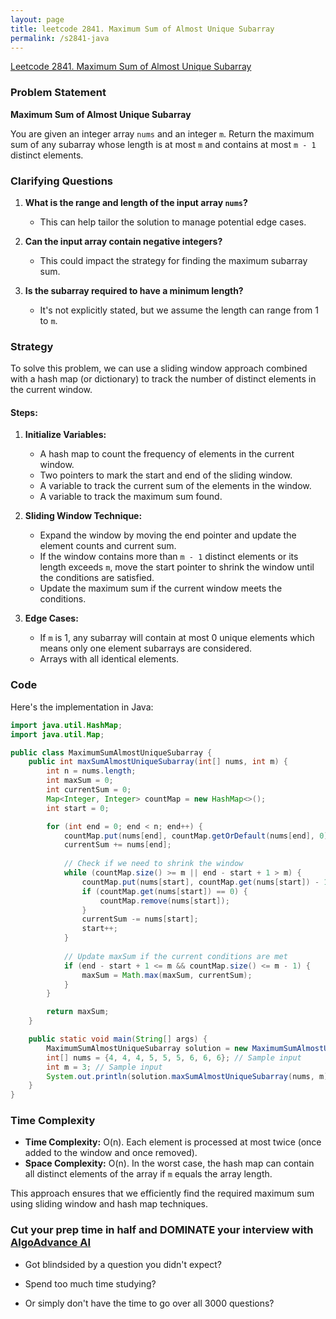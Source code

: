 ```yaml
---
layout: page
title: leetcode 2841. Maximum Sum of Almost Unique Subarray
permalink: /s2841-java
---
```

[Leetcode 2841. Maximum Sum of Almost Unique Subarray](https://algoadvance.github.io/algoadvance/l2841)
### Problem Statement

**Maximum Sum of Almost Unique Subarray**

You are given an integer array `nums` and an integer `m`. Return the maximum sum of any subarray whose length is at most `m` and contains at most `m - 1` distinct elements.

### Clarifying Questions

1. **What is the range and length of the input array `nums`?**
   - This can help tailor the solution to manage potential edge cases.
   
2. **Can the input array contain negative integers?**
   - This could impact the strategy for finding the maximum subarray sum.
   
3. **Is the subarray required to have a minimum length?**
   - It's not explicitly stated, but we assume the length can range from 1 to `m`.

### Strategy

To solve this problem, we can use a sliding window approach combined with a hash map (or dictionary) to track the number of distinct elements in the current window.

#### Steps:

1. **Initialize Variables:**
   - A hash map to count the frequency of elements in the current window.
   - Two pointers to mark the start and end of the sliding window.
   - A variable to track the current sum of the elements in the window.
   - A variable to track the maximum sum found.

2. **Sliding Window Technique:**
   - Expand the window by moving the end pointer and update the element counts and current sum.
   - If the window contains more than `m - 1` distinct elements or its length exceeds `m`, move the start pointer to shrink the window until the conditions are satisfied.
   - Update the maximum sum if the current window meets the conditions.

3. **Edge Cases:**
   - If `m` is 1, any subarray will contain at most 0 unique elements which means only one element subarrays are considered.
   - Arrays with all identical elements.

### Code

Here's the implementation in Java:

```java
import java.util.HashMap;
import java.util.Map;

public class MaximumSumAlmostUniqueSubarray {
    public int maxSumAlmostUniqueSubarray(int[] nums, int m) {
        int n = nums.length;
        int maxSum = 0;
        int currentSum = 0;
        Map<Integer, Integer> countMap = new HashMap<>();
        int start = 0;

        for (int end = 0; end < n; end++) {
            countMap.put(nums[end], countMap.getOrDefault(nums[end], 0) + 1);
            currentSum += nums[end];
            
            // Check if we need to shrink the window
            while (countMap.size() >= m || end - start + 1 > m) {
                countMap.put(nums[start], countMap.get(nums[start]) - 1);
                if (countMap.get(nums[start]) == 0) {
                    countMap.remove(nums[start]);
                }
                currentSum -= nums[start];
                start++;
            }
            
            // Update maxSum if the current conditions are met
            if (end - start + 1 <= m && countMap.size() <= m - 1) {
                maxSum = Math.max(maxSum, currentSum);
            }
        }

        return maxSum;
    }

    public static void main(String[] args) {
        MaximumSumAlmostUniqueSubarray solution = new MaximumSumAlmostUniqueSubarray();
        int[] nums = {4, 4, 4, 5, 5, 5, 6, 6, 6}; // Sample input
        int m = 3; // Sample input
        System.out.println(solution.maxSumAlmostUniqueSubarray(nums, m)); // Expected output: 15
    }
}
```

### Time Complexity

- **Time Complexity:** O(n). Each element is processed at most twice (once added to the window and once removed).
- **Space Complexity:** O(n). In the worst case, the hash map can contain all distinct elements of the array if `m` equals the array length.

This approach ensures that we efficiently find the required maximum sum using sliding window and hash map techniques.


### Cut your prep time in half and DOMINATE your interview with [AlgoAdvance AI](https://algoAdvance.com)

- Got blindsided by a question you didn't expect?

- Spend too much time studying?

- Or simply don't have the time to go over all 3000 questions?

